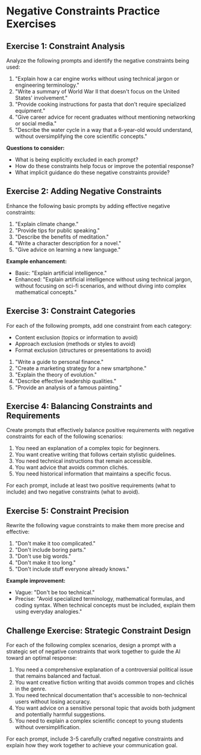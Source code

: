 # Negative Constraints Practice Exercises

## Exercise 1: Constraint Analysis

Analyze the following prompts and identify the negative constraints being used:

1. "Explain how a car engine works without using technical jargon or engineering terminology."
2. "Write a summary of World War II that doesn't focus on the United States' involvement."
3. "Provide cooking instructions for pasta that don't require specialized equipment."
4. "Give career advice for recent graduates without mentioning networking or social media."
5. "Describe the water cycle in a way that a 6-year-old would understand, without oversimplifying the core scientific concepts."

**Questions to consider:**
- What is being explicitly excluded in each prompt?
- How do these constraints help focus or improve the potential response?
- What implicit guidance do these negative constraints provide?

## Exercise 2: Adding Negative Constraints

Enhance the following basic prompts by adding effective negative constraints:

1. "Explain climate change."
2. "Provide tips for public speaking."
3. "Describe the benefits of meditation."
4. "Write a character description for a novel."
5. "Give advice on learning a new language."

**Example enhancement:**
- Basic: "Explain artificial intelligence."
- Enhanced: "Explain artificial intelligence without using technical jargon, without focusing on sci-fi scenarios, and without diving into complex mathematical concepts."

## Exercise 3: Constraint Categories

For each of the following prompts, add one constraint from each category:
- Content exclusion (topics or information to avoid)
- Approach exclusion (methods or styles to avoid)
- Format exclusion (structures or presentations to avoid)

1. "Write a guide to personal finance."
2. "Create a marketing strategy for a new smartphone."
3. "Explain the theory of evolution."
4. "Describe effective leadership qualities."
5. "Provide an analysis of a famous painting."

## Exercise 4: Balancing Constraints and Requirements

Create prompts that effectively balance positive requirements with negative constraints for each of the following scenarios:

1. You need an explanation of a complex topic for beginners.
2. You want creative writing that follows certain stylistic guidelines.
3. You need technical instructions that remain accessible.
4. You want advice that avoids common clichés.
5. You need historical information that maintains a specific focus.

For each prompt, include at least two positive requirements (what to include) and two negative constraints (what to avoid).

## Exercise 5: Constraint Precision

Rewrite the following vague constraints to make them more precise and effective:

1. "Don't make it too complicated."
2. "Don't include boring parts."
3. "Don't use big words."
4. "Don't make it too long."
5. "Don't include stuff everyone already knows."

**Example improvement:**
- Vague: "Don't be too technical."
- Precise: "Avoid specialized terminology, mathematical formulas, and coding syntax. When technical concepts must be included, explain them using everyday analogies."

## Challenge Exercise: Strategic Constraint Design

For each of the following complex scenarios, design a prompt with a strategic set of negative constraints that work together to guide the AI toward an optimal response:

1. You need a comprehensive explanation of a controversial political issue that remains balanced and factual.
2. You want creative fiction writing that avoids common tropes and clichés in the genre.
3. You need technical documentation that's accessible to non-technical users without losing accuracy.
4. You want advice on a sensitive personal topic that avoids both judgment and potentially harmful suggestions.
5. You need to explain a complex scientific concept to young students without oversimplification.

For each prompt, include 3-5 carefully crafted negative constraints and explain how they work together to achieve your communication goal.
